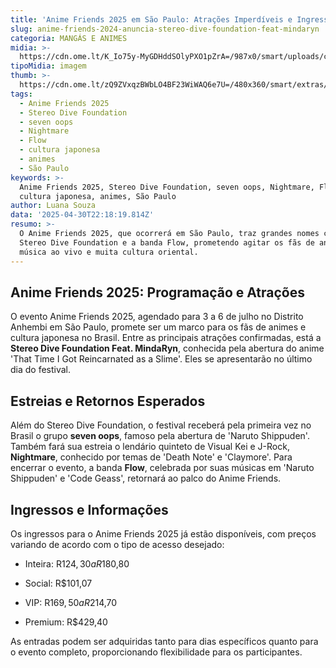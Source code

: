 ```yaml
---
title: 'Anime Friends 2025 em São Paulo: Atrações Imperdíveis e Ingressos à Venda!'
slug: anime-friends-2024-anuncia-stereo-dive-foundation-feat-mindaryn
categoria: MANGÁS E ANIMES
midia: >-
  https://cdn.ome.lt/K_Io75y-MyGDHddSOlyPXO1pZrA=/987x0/smart/uploads/conteudo/fotos/rt2.png
tipoMidia: imagem
thumb: >-
  https://cdn.ome.lt/zQ9ZVxqzBWbLO4BF23WiWAQ6e7U=/480x360/smart/extras/conteudos/artwork-600x315.png
tags:
  - Anime Friends 2025
  - Stereo Dive Foundation
  - seven oops
  - Nightmare
  - Flow
  - cultura japonesa
  - animes
  - São Paulo
keywords: >-
  Anime Friends 2025, Stereo Dive Foundation, seven oops, Nightmare, Flow,
  cultura japonesa, animes, São Paulo
author: Luana Souza
data: '2025-04-30T22:18:19.814Z'
resumo: >-
  O Anime Friends 2025, que ocorrerá em São Paulo, traz grandes nomes como
  Stereo Dive Foundation e a banda Flow, prometendo agitar os fãs de animes com
  música ao vivo e muita cultura oriental.
---
```


## Anime Friends 2025: Programação e Atrações

O evento Anime Friends 2025, agendado para 3 a 6 de julho no Distrito Anhembi em São Paulo, promete ser um marco para os fãs de animes e cultura japonesa no Brasil. Entre as principais atrações confirmadas, está a **Stereo Dive Foundation Feat. MindaRyn**, conhecida pela abertura do anime 'That Time I Got Reincarnated as a Slime'. Eles se apresentarão no último dia do festival.


## Estreias e Retornos Esperados

Além do Stereo Dive Foundation, o festival receberá pela primeira vez no Brasil o grupo **seven oops**, famoso pela abertura de 'Naruto Shippuden'. Também fará sua estreia o lendário quinteto de Visual Kei e J-Rock, **Nightmare**, conhecido por temas de 'Death Note' e 'Claymore'. Para encerrar o evento, a banda **Flow**, celebrada por suas músicas em 'Naruto Shippuden' e 'Code Geass', retornará ao palco do Anime Friends.


## Ingressos e Informações

Os ingressos para o Anime Friends 2025 já estão disponíveis, com preços variando de acordo com o tipo de acesso desejado:

- Inteira: R$124,30 a R$180,80

- Social: R$101,07

- VIP: R$169,50 a R$214,70

- Premium: R$429,40

As entradas podem ser adquiridas tanto para dias específicos quanto para o evento completo, proporcionando flexibilidade para os participantes.
